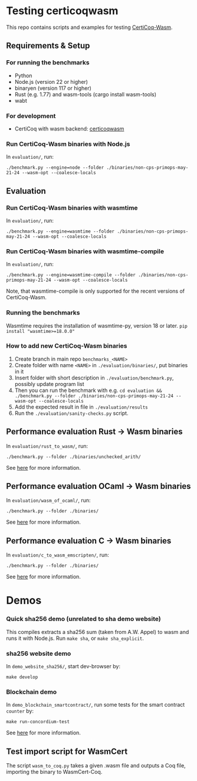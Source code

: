# Testing certicoqwasm

This repo contains scripts and examples for testing [CertiCoq-Wasm](https://github.com/womeier/certicoqwasm).

## Requirements & Setup
### For running the benchmarks
- Python
- Node.js (version 22 or higher)
- binaryen (version 117 or higher)
- Rust (e.g. 1.77) and wasm-tools (cargo install wasm-tools)
- wabt
### For development
- CertiCoq with wasm backend: [certicoqwasm](https://github.com/womeier/certicoqwasm)

### Run CertiCoq-Wasm binaries with Node.js
In `evaluation/`, run:
```
./benchmark.py --engine=node --folder ./binaries/non-cps-primops-may-21-24 --wasm-opt --coalesce-locals
```

## Evaluation

### Run CertiCoq-Wasm binaries with wasmtime
In `evaluation/`, run:
```
./benchmark.py --engine=wasmtime --folder ./binaries/non-cps-primops-may-21-24 --wasm-opt --coalesce-locals
```

### Run CertiCoq-Wasm binaries with wasmtime-compile
In `evaluation/`, run:
```
./benchmark.py --engine=wasmtime-compile --folder ./binaries/non-cps-primops-may-21-24 --wasm-opt --coalesce-locals
```

Note, that wasmtime-compile is only supported for the recent versions of CertiCoq-Wasm.

### Running the benchmarks
Wasmtime requires the installation of wasmtime-py, version 18 or later.
`pip install "wasmtime>=18.0.0"`

### How to add new CertiCoq-Wasm binaries
1) Create branch in main repo `benchmarks_<NAME>`
1) Create folder with name `<NAME>` in `./evaluation/binaries/`, put binaries in it
3) Insert folder with short description in `./evaluation/benchmark.py`, possibly update program list
4) Then you can run the benchmark with e.g. `cd evaluation && ./benchmark.py --folder ./binaries/non-cps-primops-may-21-24 --wasm-opt --coalesce-locals`
5) Add the expected result in file in `./evaluation/results`
6) Run the `./evaluation/sanity-checks.py` script.


## Performance evaluation Rust -> Wasm binaries
In `evaluation/rust_to_wasm/`, run:
```
./benchmark.py --folder ./binaries/unchecked_arith/
```
See [here](./evaluation/rust_to_wasm/setup.md) for more information.

## Performance evaluation OCaml -> Wasm binaries
In `evaluation/wasm_of_ocaml/`, run:
```
./benchmark.py --folder ./binaries/
```
See [here](./evaluation/wasm_of_ocaml/setup.md) for more information.

## Performance evaluation C -> Wasm binaries
In `evaluation/c_to_wasm_emscripten/`, run:
```
./benchmark.py --folder ./binaries/
```
See [here](./evaluation/c_to_wasm_emscripten/setup.md) for more information.

# Demos

### Quick sha256 demo (unrelated to sha demo website)
This compiles extracts a sha256 sum (taken from A.W. Appel) to wasm and runs it with Node.js.
Run `make sha`, or `make sha_explicit`.

### sha256 website demo
In `demo_website_sha256/`, start dev-browser by:
```
make develop
```

### Blockchain demo
In `demo_blockchain_smartcontract/`, run some tests for the smart contract `counter` by:
```
make run-concordium-test
```
See [here](./demo_blockchain_smartcontract/) for more information.

## Test import script for WasmCert
The script `wasm_to_coq.py` takes a given .wasm file and outputs a Coq file, importing the binary to WasmCert-Coq.
